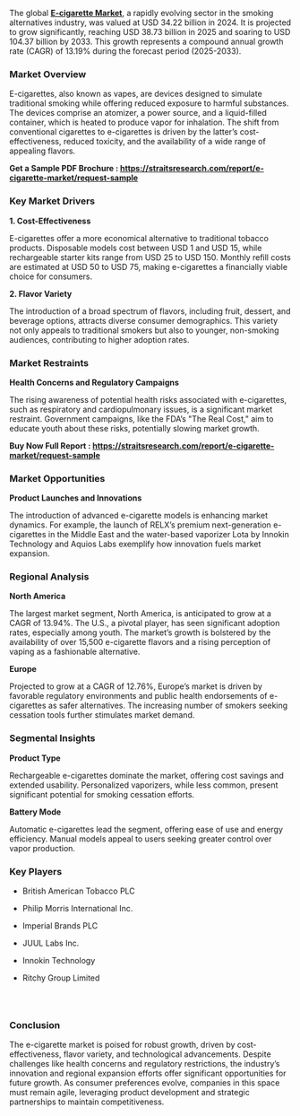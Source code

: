 <p>The global <strong><a href="https://straitsresearch.com/report/e-cigarette-market">E-cigarette Market</a></strong>, a rapidly evolving sector in the smoking alternatives industry, was valued at USD 34.22 billion in 2024. It is projected to grow significantly, reaching USD 38.73 billion in 2025 and soaring to USD 104.37 billion by 2033. This growth represents a compound annual growth rate (CAGR) of 13.19% during the forecast period (2025-2033).</p>
<h3><strong>Market Overview</strong></h3>
<p>E-cigarettes, also known as vapes, are devices designed to simulate traditional smoking while offering reduced exposure to harmful substances. The devices comprise an atomizer, a power source, and a liquid-filled container, which is heated to produce vapor for inhalation. The shift from conventional cigarettes to e-cigarettes is driven by the latter&rsquo;s cost-effectiveness, reduced toxicity, and the availability of a wide range of appealing flavors.</p>
<p><strong>Get a Sample PDF Brochure :&nbsp;<a href="https://straitsresearch.com/report/e-cigarette-market/request-sample">https://straitsresearch.com/report/e-cigarette-market/request-sample</a>&nbsp;</strong></p>
<h3><strong>Key Market Drivers</strong></h3>
<p><strong>1. Cost-Effectiveness</strong></p>
<p>E-cigarettes offer a more economical alternative to traditional tobacco products. Disposable models cost between USD 1 and USD 15, while rechargeable starter kits range from USD 25 to USD 150. Monthly refill costs are estimated at USD 50 to USD 75, making e-cigarettes a financially viable choice for consumers.</p>
<p><strong>2. Flavor Variety</strong></p>
<p>The introduction of a broad spectrum of flavors, including fruit, dessert, and beverage options, attracts diverse consumer demographics. This variety not only appeals to traditional smokers but also to younger, non-smoking audiences, contributing to higher adoption rates.</p>
<h3><strong>Market Restraints</strong></h3>
<p><strong>Health Concerns and Regulatory Campaigns</strong></p>
<p>The rising awareness of potential health risks associated with e-cigarettes, such as respiratory and cardiopulmonary issues, is a significant market restraint. Government campaigns, like the FDA&rsquo;s "The Real Cost," aim to educate youth about these risks, potentially slowing market growth.</p>
<p><strong>Buy Now Full Report :&nbsp;<a href="https://straitsresearch.com/report/e-cigarette-market/request-sample">https://straitsresearch.com/report/e-cigarette-market/request-sample</a>&nbsp;</strong></p>
<h3><strong>Market Opportunities</strong></h3>
<p><strong>Product Launches and Innovations</strong></p>
<p>The introduction of advanced e-cigarette models is enhancing market dynamics. For example, the launch of RELX&rsquo;s premium next-generation e-cigarettes in the Middle East and the water-based vaporizer Lota by Innokin Technology and Aquios Labs exemplify how innovation fuels market expansion.</p>
<h3><strong>Regional Analysis</strong></h3>
<p><strong>North America</strong></p>
<p>The largest market segment, North America, is anticipated to grow at a CAGR of 13.94%. The U.S., a pivotal player, has seen significant adoption rates, especially among youth. The market&rsquo;s growth is bolstered by the availability of over 15,500 e-cigarette flavors and a rising perception of vaping as a fashionable alternative.</p>
<p><strong>Europe</strong></p>
<p>Projected to grow at a CAGR of 12.76%, Europe&rsquo;s market is driven by favorable regulatory environments and public health endorsements of e-cigarettes as safer alternatives. The increasing number of smokers seeking cessation tools further stimulates market demand.</p>
<h3><strong>Segmental Insights</strong></h3>
<p><strong>Product Type</strong></p>
<p>Rechargeable e-cigarettes dominate the market, offering cost savings and extended usability. Personalized vaporizers, while less common, present significant potential for smoking cessation efforts.</p>
<p><strong>Battery Mode</strong></p>
<p>Automatic e-cigarettes lead the segment, offering ease of use and energy efficiency. Manual models appeal to users seeking greater control over vapor production.</p>
<h3><strong>Key Players</strong></h3>
<ul>
<li>
<p>British American Tobacco PLC</p>
</li>
<li>
<p>Philip Morris International Inc.</p>
</li>
<li>
<p>Imperial Brands PLC</p>
</li>
<li>
<p>JUUL Labs Inc.</p>
</li>
<li>
<p>Innokin Technology</p>
</li>
<li>
<p>Ritchy Group Limited</p>
</li>
</ul>
<h3>&nbsp;</h3>
<h3><strong>Conclusion</strong></h3>
<p>The e-cigarette market is poised for robust growth, driven by cost-effectiveness, flavor variety, and technological advancements. Despite challenges like health concerns and regulatory restrictions, the industry&rsquo;s innovation and regional expansion efforts offer significant opportunities for future growth. As consumer preferences evolve, companies in this space must remain agile, leveraging product development and strategic partnerships to maintain competitiveness.</p>
